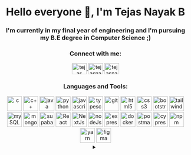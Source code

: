 <h1 align="center">Hello everyone 👋, I'm Tejas Nayak B</h1>

<h3 align="center">I'm currently in my final year of engineering  and I'm pursuing my B.E degree in Computer Science ;)</h3>
<!-- <p align="center">
 🌱 I’m currently learning **Full Stack Web Development**</p> -->

<h3 align="center">Connect with me:</h3>
<p align="center">

<a href="https://linkedin.com/in/tejasnayak07" target="blank">
 <img align="center" src="https://cdn.jsdelivr.net/gh/devicons/devicon/icons/linkedin/linkedin-original.svg" alt="tejas nayak b" height="30" width="40" />
</a>

<a href="https://www.codechef.com/users/tejasnayak42" target="blank">
 <img align="center" src="https://cdn.jsdelivr.net/npm/simple-icons@3.1.0/icons/codechef.svg" alt="tejasnayak42" height="30" width="40" />
</a>

<a href="https://www.instagram.com/tejasnayak448" target="blank">
  <img align="center" src="https://cdn.jsdelivr.net/npm/simple-icons@3.1.0/icons/instagram.svg" alt="tejasnayak448" height="30" width="40" />
</a>

</p>

<h3 align="center">Languages and Tools:</h3>

<div align="center">
 <img src="https://cdn.jsdelivr.net/gh/devicons/devicon/icons/c/c-plain.svg" alt="c" width="40" height="40"/> 
 <img src="https://cdn.jsdelivr.net/gh/devicons/devicon/icons/cplusplus/cplusplus-plain.svg" alt="c++" width="40" height="40"/>
 <img src="https://cdn.jsdelivr.net/gh/devicons/devicon/icons/java/java-original.svg" alt="java" width="40" height="40"/>
 <img src="https://cdn.jsdelivr.net/gh/devicons/devicon/icons/python/python-original.svg" alt="python" width="40" height="40" />
 <img src="https://cdn.jsdelivr.net/gh/devicons/devicon/icons/javascript/javascript-plain.svg" alt="javascript" width="40" height="40"/>
 <img src="https://cdn.jsdelivr.net/gh/devicons/devicon@latest/icons/typescript/typescript-original.svg" alt="typescript" width="40" height="40" />        
 <img src="https://www.vectorlogo.zone/logos/git-scm/git-scm-icon.svg" alt="git" width="40" height="40"/>        
 <img src="https://cdn.jsdelivr.net/gh/devicons/devicon/icons/html5/html5-original.svg" alt="html5" width="40" height="40"/>
 <img src="https://cdn.jsdelivr.net/gh/devicons/devicon/icons/css3/css3-original.svg" alt="css3" width="40" height="40"/>
 <img src="https://cdn.jsdelivr.net/gh/devicons/devicon/icons/bootstrap/bootstrap-plain.svg" alt="bootstrap" width="40" height="40"/>
 <img src="https://www.vectorlogo.zone/logos/tailwindcss/tailwindcss-icon.svg" alt="tailwind" width="40" height="40"/>
 <img src="https://cdn.jsdelivr.net/gh/devicons/devicon@latest/icons/mysql/mysql-original.svg"  alt="mySQL" width="40" height="40" />
 <img src="https://cdn.jsdelivr.net/gh/devicons/devicon/icons/mongodb/mongodb-original.svg" alt="mongoDb" width="40" height="40"/>
 <img src="https://cdn.jsdelivr.net/gh/devicons/devicon@latest/icons/supabase/supabase-original.svg"  alt="supabase" width="40" height="40"/>
 <img src="https://cdn.jsdelivr.net/gh/devicons/devicon/icons/react/react-original.svg" alt="React" width="40" height="40" />
 <img src="https://cdn.jsdelivr.net/gh/devicons/devicon@latest/icons/nextjs/nextjs-original.svg" alt="NextJs" width="40" height="40"/>  
 <img src="https://cdn.jsdelivr.net/gh/devicons/devicon@latest/icons/nodejs/nodejs-original.svg" alt="nodeJs" width="40" height="40" />   
 <img src="https://cdn.jsdelivr.net/gh/devicons/devicon/icons/express/express-original.svg" alt="express" width="40" height="40" />
 <img src="https://cdn.jsdelivr.net/gh/devicons/devicon@latest/icons/docker/docker-plain.svg" alt="docker" width="40" height="40"/>        
 <img src="https://cdn.jsdelivr.net/gh/devicons/devicon@latest/icons/postman/postman-original.svg" alt="postman" width="40" height="40" />
 <img src="https://cdn.jsdelivr.net/gh/devicons/devicon@latest/icons/cypressio/cypressio-original.svg" alt="cypress" width="40" height="40" />
 <img src="https://cdn.jsdelivr.net/gh/devicons/devicon@latest/icons/npm/npm-original-wordmark.svg" alt="npm" width="40" height="40"/>
 <img src="https://cdn.jsdelivr.net/gh/devicons/devicon@latest/icons/yarn/yarn-original.svg" alt="yarn" width="40" height="40" />       
 <img src="https://cdn.jsdelivr.net/gh/devicons/devicon@latest/icons/figma/figma-original.svg" alt="figma" width="40" height="40"/>
          
          
  
          
          
            
          
</div>

<div align=center>
<details>
   <summary></summary>
   <br/>
   <p>
      <img src="http://github-profile-summary-cards.vercel.app/api/cards/profile-details?username=TejasNayak42&theme=default"/>
   </p>
</details>
 <div>

